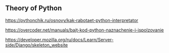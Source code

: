 ## Theory of Python


https://pythonchik.ru/osnovy/kak-rabotaet-python-interpretator

https://overcoder.net/manuals/bajt-kod-python-naznachenie-i-ispolzovanie

https://developer.mozilla.org/ru/docs/Learn/Server-side/Django/skeleton_website
